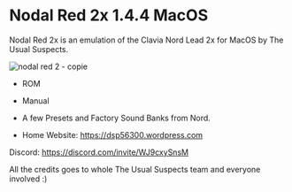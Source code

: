 # Nodal Red 2x 1.4.4 MacOS
Nodal Red 2x is an emulation of the Clavia Nord Lead 2x for MacOS by The Usual Suspects.

![nodal red 2 - copie](https://github.com/user-attachments/assets/6008bfdd-6a48-4878-b34f-d2f8307b270f)

- ROM

- Manual

- A few Presets and Factory Sound Banks from Nord.

- Home Website: https://dsp56300.wordpress.com

Discord: https://discord.com/invite/WJ9cxySnsM

All the credits goes to whole The Usual Suspects team and everyone involved :)
